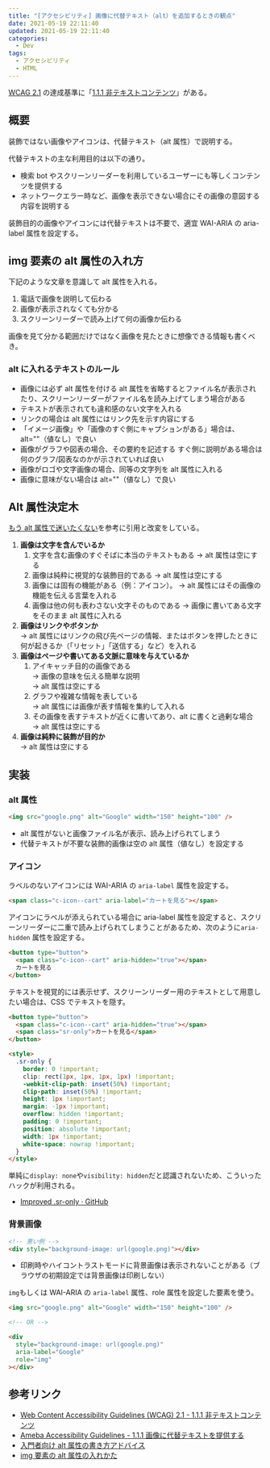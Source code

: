 ```yaml
---
title: "[アクセシビリティ] 画像に代替テキスト（alt）を追加するときの観点"
date: 2021-05-19 22:11:40
updated: 2021-05-19 22:11:40
categories:
  - Dev
tags:
  - アクセシビリティ
  - HTML
---
```


[WCAG 2.1](https://waic.jp/docs/WCAG21/) の達成基準に「[1.1.1 非テキストコンテンツ](https://waic.jp/docs/WCAG21/#non-text-content)」がある。

## 概要

装飾ではない画像やアイコンは、代替テキスト（alt 属性）で説明する。

代替テキストの主な利用目的は以下の通り。

- 検索 bot やスクリーンリーダーを利用しているユーザーにも等しくコンテンツを提供する
- ネットワークエラー時など、画像を表示できない場合にその画像の意図する内容を説明する

装飾目的の画像やアイコンには代替テキストは不要で、適宜 WAI-ARIA の aria-label 属性を設定する。

## img 要素の alt 属性の入れ方

下記のような文章を意識して alt 属性を入れる。

1. 電話で画像を説明して伝わる
1. 画像が表示されなくても分かる
1. スクリーンリーダーで読み上げて何の画像か伝わる

画像を見て分かる範囲だけではなく画像を見たときに想像できる情報も書くべき。

### alt に入れるテキストのルール

- 画像には必ず alt 属性を付ける
  alt 属性を省略するとファイル名が表示されたり、スクリーンリーダーがファイル名を読み上げてしまう場合がある
- テキストが表示されても違和感のない文字を入れる
- リンクの場合は alt 属性にはリンク先を示す内容にする
- 「イメージ画像」や「画像のすぐ側にキャプションがある」場合は、alt=""（値なし）で良い
- 画像がグラフや図表の場合、その要約を記述する
  すぐ側に説明がある場合は何のグラフ/図表なのかが示されていれば良い
- 画像がロゴや文字画像の場合、同等の文字列を alt 属性に入れる
- 画像に意味がない場合は alt=""（値なし）で良い

## Alt 属性決定木

[もう alt 属性で迷いたくない](https://qiita.com/hibikikudo/items/f710933664094632540d)を参考に引用と改変をしている。

1. **画像は文字を含んでいるか**
   1. 文字を含む画像のすぐそばに本当のテキストもある
      → alt 属性は空にする
   1. 画像は純粋に視覚的な装飾目的である
      → alt 属性は空にする
   1. 画像には固有の機能がある（例：アイコン）。
      → alt 属性にはその画像の機能を伝える言葉を入れる
   1. 画像は他の何も表わさない文字そのものである
      → 画像に書いてある文字をそのまま alt 属性に入れる
2. **画像はリンクやボタンか**  
   → alt 属性にはリンクの飛び先ページの情報、またはボタンを押したときに何が起きるか（「リセット」「送信する」など）を入れる
3. **画像はページや書いてある文脈に意味を与えているか**
   1. アイキャッチ目的の画像である  
      → 画像の意味を伝える簡単な説明  
      → alt 属性は空にする
   1. グラフや複雑な情報を表している  
      → alt 属性には画像が表す情報を集約して入れる
   1. その画像を表すテキストが近くに書いてあり、alt に書くと過剰な場合  
      → alt 属性は空にする
4. **画像は純粋に装飾が目的か**  
   → alt 属性は空にする

## 実装

### alt 属性

```html
<img src="google.png" alt="Google" width="150" height="100" />
```

- alt 属性がないと画像ファイル名が表示、読み上げられてしまう
- 代替テキストが不要な装飾的画像は空の alt 属性（値なし）を設定する

### アイコン

ラベルのないアイコンには WAI-ARIA の `aria-label` 属性を設定する。

```html
<span class="c-icon--cart" aria-label="カートを見る"></span>
```

アイコンにラベルが添えられている場合に aria-label 属性を設定すると、スクリーンリーダーに二重で読み上げられてしまうことがあるため、次のように`aria-hidden` 属性を設定する。

```html
<button type="button">
  <span class="c-icon--cart" aria-hidden="true"></span>
  カートを見る
</button>
```

テキストを視覚的には表示せず、スクリーンリーダー用のテキストとして用意したい場合は、CSS でテキストを隠す。

```html
<button type="button">
  <span class="c-icon--cart" aria-hidden="true"></span>
  <span class="sr-only">カートを見る</span>
</button>

<style>
  .sr-only {
    border: 0 !important;
    clip: rect(1px, 1px, 1px, 1px) !important;
    -webkit-clip-path: inset(50%) !important;
    clip-path: inset(50%) !important;
    height: 1px !important;
    margin: -1px !important;
    overflow: hidden !important;
    padding: 0 !important;
    position: absolute !important;
    width: 1px !important;
    white-space: nowrap !important;
  }
</style>
```

単純に`display: none`や`visibility: hidden`だと認識されないため、こういったハックが利用される。

- [Improved .sr-only · GitHub](https://gist.github.com/ffoodd/000b59f431e3e64e4ce1a24d5bb36034)

### 背景画像

```html
<!-- 悪い例 -->
<div style="background-image: url(google.png)"></div>
```

- 印刷時やハイコントラストモードに背景画像は表示されないことがある（ブラウザの初期設定では背景画像は印刷しない）

`img`もしくは WAI-ARIA の `aria-label` 属性、role 属性を設定した要素を使う。

```html
<img src="google.png" alt="Google" width="150" height="100" />

<!-- OR -->

<div
  style="background-image: url(google.png)"
  aria-label="Google"
  role="img"
></div>
```

## 参考リンク

- [Web Content Accessibility Guidelines (WCAG) 2.1 - 1.1.1 非テキストコンテンツ](https://waic.jp/docs/WCAG21/#non-text-content)
- [Ameba Accessibility Guidelines - 1.1.1 画像に代替テキストを提供する](https://a11y-guidelines.ameba.design/1/1/1/)
- [入門者向け alt 属性の書き方アドバイス](https://docs.google.com/presentation/d/10MjLH0mqXy3p4qTFNOPoaFz_PAOc0k9nLP_ID4mvnd0/edit#slide=id.p)
- [img 要素の alt 属性の入れかた](https://accessible-usable.net/2007/01/entry_070120.html)
